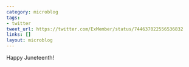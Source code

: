 ```yaml
---
category: microblog
tags:
- twitter
tweet_url: https://twitter.com/ExMember/status/744637022556536832
links: []
layout: microblog
---
```

Happy Juneteenth!
